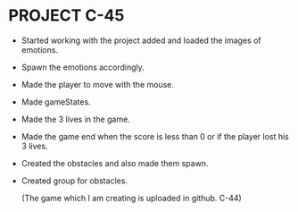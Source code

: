 #              PROJECT C-45

- Started working with the project added and loaded the images of emotions. 

- Spawn the emotions accordingly.

- Made the player to move with the mouse.

- Made gameStates.

- Made the 3  lives in the game.

- Made the game end when the score is less than 0 or if the player lost his 3 lives.

- Created the obstacles and also made them spawn.

- Created group for obstacles.

  (The game which I am creating is uploaded in github. C-44)

